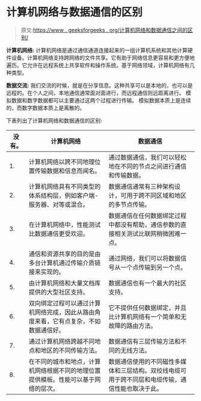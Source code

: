 # 计算机网络与数据通信的区别

> 原文:[https://www . geeksforgeeks . org/计算机网络和数据通信之间的区别/](https://www.geeksforgeeks.org/difference-between-computer-network-and-data-communication/)

**计算机网络:**
计算机网络是通过通信通道连接起来的一组计算机系统和其他计算硬件设备。计算机网络支持跨网络的文件共享。它有助于网络信息更容易和更方便地遍历。它允许在远程系统上共享软件和操作系统。基于网络领域，计算机网络有几种类型。

**数据交流:**
我们交流的时候，就是在分享信息。这种共享可以是本地的，也可以是远程的。在个人之间，本地通信通常面对面进行，而远程通信则远距离进行。
模拟数据和数字数据都可以主要通过这两个过程进行传输。
模拟数据本质上是连续的，而数字数据本质上是离散的。

下表列出了计算机网络和数据通信的区别:

| 没有。 | 计算机网络 | 数据通信 |
| --- | --- | --- |
| 1. | 计算机网络以跨不同地理位置传输数据和信息而闻名。 | 通过数据通信，我们可以轻松地在不同的节点之间进行通信和传输数据。 |
| 2. | 计算机网络具有不同类型的体系结构层，例如客户端-服务器、对等或混合。 | 数据通信通常有三种架构设计，可用于跨不同区域和地区的多节点传输。 |
| 3. | 在计算机网络中，性能测试比数据通信更受欢迎。 | 数据通信在任何数据绑定过程中都没有帮助，通信参数的直接相关测试比联网稍微困难一点。 |
| 4. | 通信和资源共享的目的是由多台计算机通过传输介质链接来实现的。 | 通过网络，我们可以将数据信号从一个点传输到另一个点。 |
| 5. | 由计算机网络和大量文档库提供的大型社区支持。 | 数据通信也有一个最大的社区支持。 |
| 6. | 双向绑定过程可以通过计算机网络完成，因此从路由角度来看，它有点复杂，不如数据通信好。 | 它不提供任何数据绑定，并且比计算机网络有一个简单和无故障的路由方法。 |
| 7. | 通过计算机网络跨越不同地点和地区的不同传输方法。 | 数据通信有三层传输方法和不同的无线方法。 |
| 8. | 在不同的城市和地点，计算机网络根据不同的地理位置提供模板。性能可以基于网络的层次。 | 数据通信使用的不同磁性多媒体和三层结构。双绞线电缆可用于跨不同层和电缆传输，通信性能也取决于此。 |